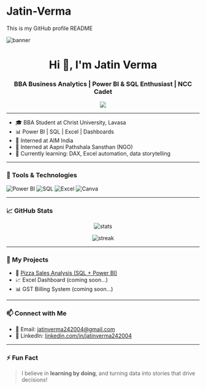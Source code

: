 # Jatin-Verma
This is my GitHub profile README

<img src="https://YOUR-BANNER-URL-HERE" alt="banner" />

<h1 align="center">Hi 👋, I'm Jatin Verma</h1>
<h3 align="center">BBA Business Analytics | Power BI & SQL Enthusiast | NCC Cadet</h3>

<p align="center">
  <img src="https://readme-typing-svg.demolab.com/?lines=Business+Analytics+Student;SQL+%26+Power+BI+Explorer;Data+Lover+%7C+Lifelong+Learner;&center=true&width=500&height=50">
</p>

---

- 🎓 BBA Student at Christ University, Lavasa
- 📊 Power BI | SQL | Excel | Dashboards
- 💼 Interned at AIM India 
- 💼 Interned at Aapni Pathshala Sansthan (NGO)
- 📘 Currently learning: DAX, Excel automation, data storytelling

---

### 🔧 Tools & Technologies

![Power BI](https://img.shields.io/badge/-Power%20BI-F2C811?style=flat&logo=power-bi&logoColor=black)
![SQL](https://img.shields.io/badge/-SQL-4479A1?style=flat&logo=postgresql&logoColor=white)
![Excel](https://img.shields.io/badge/-Excel-217346?style=flat&logo=microsoft-excel&logoColor=white)
![Canva](https://img.shields.io/badge/-Canva-00C4CC?style=flat&logo=canva&logoColor=white)

---

### 📈 GitHub Stats

<p align="center">
  <img src="https://github-readme-stats.vercel.app/api?username=Jatinverma242004&show_icons=true&theme=tokyonight" alt="stats" />
</p>

<p align="center">
  <img src="https://streak-stats.demolab.com?user=Jatinverma242004&theme=tokyonight&hide_border=false" alt="streak"/>
</p>

---

### 📂 My Projects

- 🍕 [Pizza Sales Analysis (SQL + Power BI)](https://github.com/Jatinverma242004/pizza-sales-analysis)
- 📈 Excel Dashboard (coming soon...)
- 📊 GST Billing System (coming soon...)

---

### 📫 Connect with Me

- 📧 Email: [jatinverma242004@gmail.com](mailto:jatinverma242004@gmail.com)
- 💼 LinkedIn: [linkedin.com/in/jatinverma242004](https://linkedin.com/in/jatinverma242004)

---

### ⚡ Fun Fact

> I believe in **learning by doing**, and turning data into stories that drive decisions!

